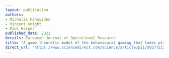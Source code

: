 ```yaml
---
layout: publication
authors:
- Michalis Panayides
- Vincent Knight
- Paul Harper
published_date: 2022
details: European Journal of Operational Research
title: "A game theoretic model of the behavioural gaming that takes place at the EMS - ED interface"
direct_url: "https://www.sciencedirect.com/science/article/pii/S0377221722005549?via%3Dihub"
---
```

